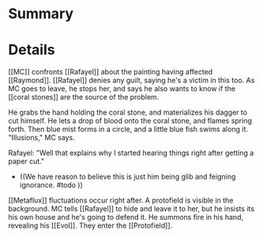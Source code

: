 # Summary

# Details

[[MC]] confronts [[Rafayel]] about the painting having affected [[Raymond]]. [[Rafayel]] denies any guilt, saying he's a victim in this too. As MC goes to leave, he stops her, and says he also wants to know if the [[coral stones]] are the source of the problem.

He grabs the hand holding the coral stone, and materializes his dagger to cut himself. He lets a drop of blood onto the coral stone, and flames spring forth. Then blue mist forms in a circle, and a little blue fish swims along it. "Illusions," MC says. 

Rafayel: "Well that explains why I started hearing things right after getting a paper cut."
* ((We have reason to believe this is just him being glib and feigning ignorance. #todo ))

[[Metaflux]] fluctuations occur right after. A protofield is visible in the background. MC tells [[Rafayel]] to hide and leave it to her, but he insists its his own house and he's going to defend it. He summons fire in his hand, revealing his [[Evol]]. They enter the [[Protofield]].